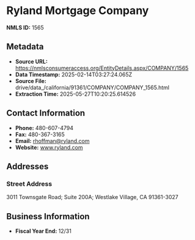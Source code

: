 # Ryland Mortgage Company

**NMLS ID:** 1565

## Metadata
- **Source URL:** https://nmlsconsumeraccess.org/EntityDetails.aspx/COMPANY/1565
- **Data Timestamp:** 2025-02-14T03:27:24.065Z
- **Source File:** drive/data_/california/91361/COMPANY/COMPANY_1565.html
- **Extraction Time:** 2025-05-27T10:20:25.614526

## Contact Information
- **Phone:** 480-607-4794
- **Fax:** 480-367-3165
- **Email:** rhoffman@ryland.com
- **Website:** www.ryland.com

## Addresses
### Street Address
3011 Townsgate Road; Suite 200A; Westlake Village, CA 91361-3027

## Business Information
- **Fiscal Year End:** 12/31
